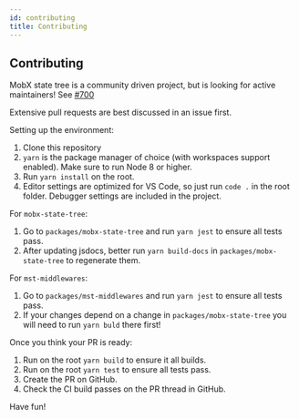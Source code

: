 ```yaml
---
id: contributing
title: Contributing
---
```


<div id="codefund"></div>

## Contributing

MobX state tree is a community driven project, but is looking for active maintainers! See [#700](https://github.com/mobxjs/mobx-state-tree/issues/700)

Extensive pull requests are best discussed in an issue first.

Setting up the environment:

1.  Clone this repository
2.  `yarn` is the package manager of choice (with workspaces support enabled). Make sure to run Node 8 or higher.
3.  Run `yarn install` on the root.
4.  Editor settings are optimized for VS Code, so just run `code .` in the root folder. Debugger settings are included in the project.

For `mobx-state-tree`:

1.  Go to `packages/mobx-state-tree` and run `yarn jest` to ensure all tests pass.
2.  After updating jsdocs, better run `yarn build-docs` in `packages/mobx-state-tree` to regenerate them.

For `mst-middlewares`:

1.  Go to `packages/mst-middlewares` and run `yarn jest` to ensure all tests pass.
2.  If your changes depend on a change in `packages/mobx-state-tree` you will need to run `yarn buld` there first!

Once you think your PR is ready:

1.  Run on the root `yarn build` to ensure it all builds.
2.  Run on the root `yarn test` to ensure all tests pass.
3.  Create the PR on GitHub.
4.  Check the CI build passes on the PR thread in GitHub.

Have fun!
